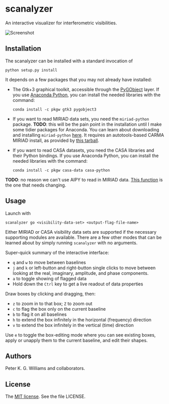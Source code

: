 scanalyzer
==========

An interactive visualizer for interferometric visibilities.

![Screenshot](http://newton.cx/~peter/files/scanalyzer-screenshot.png)


Installation
------------

The scanalyzer can be installed with a standard invocation of

```
python setup.py install
```

It depends on a few packages that you may not already have installed:

* The Gtk+3 graphical toolkit, accessible through the
  [PyGObject](https://wiki.gnome.org/Projects/PyGObject) layer. If you use
  [Anaconda Python](https://docs.continuum.io/anaconda/index), you can install
  the needed libraries with the command:

  ```
  conda install -c pkgw gtk3 pygobject3
  ```

* If you want to read MIRIAD data sets, you need the `miriad-python` package.
  **TODO**: this will be the pain point in the installation until I make some
  tidier packages for Anaconda. You can learn about downloading and installing
  `miriad-python`
  [here](https://www.cfa.harvard.edu/~pwilliam/miriad-python/). It requires an
  autotools-based CARMA MIRIAD install, as provided by
  [this tarball](https://www.cfa.harvard.edu/~pwilliam/miriad-macport/miriad-latest.tar.gz).

* If you want to read CASA datasets, you need the CASA libraries and their
  Python bindings. If you use Anaconda Python, you can install the needed
  libraries with the command:

  ```
  conda install -c pkgw casa-data casa-python
  ```

**TODO**: no reason we can't use AIPY to read in MIRIAD data.
[This function](https://github.com/HERA-Team/scanalyzer/blob/master/scanalyzer/transpose.py#L125)
is the one that needs changing.


Usage
-----

Launch with

```
scanalyzer go <visibility-data-set> <output-flag-file-name>
```

Either MIRIAD or CASA visibility data sets are supported if the necessary
supporting modules are available. There are a few other modes that can be
learned about by simply running `scanalyzer` with no arguments.

Super-quick summary of the interactive interface:

* `q` and `w` to move between baselines
* `j` and `k` or left-button and right-button single clicks to move between looking at the
  real, imaginary, amplitude, and phase components.
* `a` to toggle showing of flagged data
* Hold down the `Ctrl` key to get a live readout of data properties

Draw boxes by clicking and dragging, then:

* `z` to zoom in to that box; `Z` to zoom out
* `c` to flag the box only on the current baseline
* `b` to flag it on all baselines
* `h` to extend the box infinitely in the horizontal (frequency) direction
* `v` to extend the box infinitely in the vertical (time) direction

Use `e` to toggle the box-editing mode where you can see existing boxes, apply
or unapply them to the current baseline, and edit their shapes.


Authors
-------

Peter K. G. Williams and collaborators.


License
-------

The [MIT license](http://opensource.org/licenses/MIT). See the file LICENSE.

